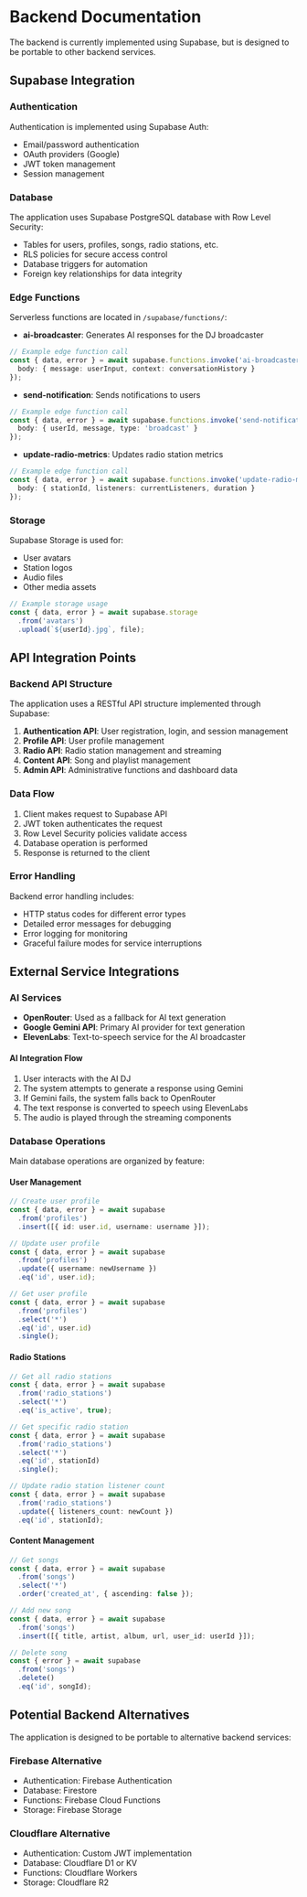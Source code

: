 
# Backend Documentation

The backend is currently implemented using Supabase, but is designed to be portable to other backend services.

## Supabase Integration

### Authentication
Authentication is implemented using Supabase Auth:
- Email/password authentication
- OAuth providers (Google)
- JWT token management
- Session management

### Database
The application uses Supabase PostgreSQL database with Row Level Security:
- Tables for users, profiles, songs, radio stations, etc.
- RLS policies for secure access control
- Database triggers for automation
- Foreign key relationships for data integrity

### Edge Functions
Serverless functions are located in `/supabase/functions/`:

- **ai-broadcaster**: Generates AI responses for the DJ broadcaster
```typescript
// Example edge function call
const { data, error } = await supabase.functions.invoke('ai-broadcaster', {
  body: { message: userInput, context: conversationHistory }
});
```

- **send-notification**: Sends notifications to users
```typescript
// Example edge function call
const { data, error } = await supabase.functions.invoke('send-notification', {
  body: { userId, message, type: 'broadcast' }
});
```

- **update-radio-metrics**: Updates radio station metrics
```typescript
// Example edge function call
const { data, error } = await supabase.functions.invoke('update-radio-metrics', {
  body: { stationId, listeners: currentListeners, duration }
});
```

### Storage
Supabase Storage is used for:
- User avatars
- Station logos
- Audio files
- Other media assets

```typescript
// Example storage usage
const { data, error } = await supabase.storage
  .from('avatars')
  .upload(`${userId}.jpg`, file);
```

## API Integration Points

### Backend API Structure

The application uses a RESTful API structure implemented through Supabase:

1. **Authentication API**: User registration, login, and session management
2. **Profile API**: User profile management
3. **Radio API**: Radio station management and streaming
4. **Content API**: Song and playlist management
5. **Admin API**: Administrative functions and dashboard data

### Data Flow

1. Client makes request to Supabase API
2. JWT token authenticates the request
3. Row Level Security policies validate access
4. Database operation is performed
5. Response is returned to the client

### Error Handling

Backend error handling includes:
- HTTP status codes for different error types
- Detailed error messages for debugging
- Error logging for monitoring
- Graceful failure modes for service interruptions

## External Service Integrations

### AI Services
- **OpenRouter**: Used as a fallback for AI text generation
- **Google Gemini API**: Primary AI provider for text generation
- **ElevenLabs**: Text-to-speech service for the AI broadcaster

#### AI Integration Flow
1. User interacts with the AI DJ
2. The system attempts to generate a response using Gemini
3. If Gemini fails, the system falls back to OpenRouter
4. The text response is converted to speech using ElevenLabs
5. The audio is played through the streaming components

### Database Operations
Main database operations are organized by feature:

#### User Management
```typescript
// Create user profile
const { data, error } = await supabase
  .from('profiles')
  .insert([{ id: user.id, username: username }]);

// Update user profile
const { data, error } = await supabase
  .from('profiles')
  .update({ username: newUsername })
  .eq('id', user.id);

// Get user profile
const { data, error } = await supabase
  .from('profiles')
  .select('*')
  .eq('id', user.id)
  .single();
```

#### Radio Stations
```typescript
// Get all radio stations
const { data, error } = await supabase
  .from('radio_stations')
  .select('*')
  .eq('is_active', true);

// Get specific radio station
const { data, error } = await supabase
  .from('radio_stations')
  .select('*')
  .eq('id', stationId)
  .single();

// Update radio station listener count
const { data, error } = await supabase
  .from('radio_stations')
  .update({ listeners_count: newCount })
  .eq('id', stationId);
```

#### Content Management
```typescript
// Get songs
const { data, error } = await supabase
  .from('songs')
  .select('*')
  .order('created_at', { ascending: false });

// Add new song
const { data, error } = await supabase
  .from('songs')
  .insert([{ title, artist, album, url, user_id: userId }]);

// Delete song
const { error } = await supabase
  .from('songs')
  .delete()
  .eq('id', songId);
```

## Potential Backend Alternatives

The application is designed to be portable to alternative backend services:

### Firebase Alternative
- Authentication: Firebase Authentication
- Database: Firestore
- Functions: Firebase Cloud Functions
- Storage: Firebase Storage

### Cloudflare Alternative
- Authentication: Custom JWT implementation
- Database: Cloudflare D1 or KV
- Functions: Cloudflare Workers
- Storage: Cloudflare R2

